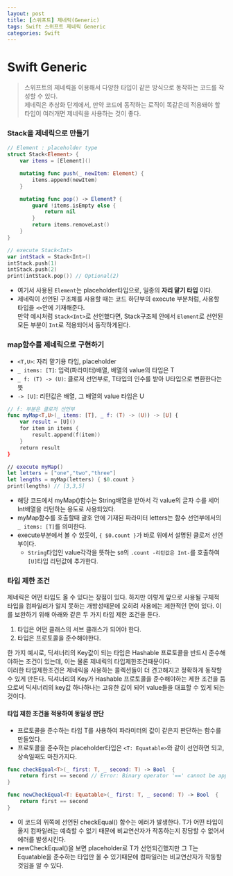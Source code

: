 ```yaml
---
layout: post
title: [스위프트] 제네릭(Generic)
tags: Swift 스위프트 제네릭 Generic
categories: Swift
---
```


# Swift Generic
> 스위프트의 제네릭을 이용해서 다양한 타입이 같은 방식으로 동작하는 코드를 작성할 수 있다. <br/>제네릭은 추상화 단계에서, 만약 코드에 동작하는 로직이 똑같은데 적용돼야 할 타입이 여러개면 제네릭을 사용하는 것이 좋다.

### Stack을 제네릭으로 만들기
```Swift
// Element : placeholder type
struct Stack<Element> {
    var items = [Element]()

    mutating func push(_ newItem: Element) {
        items.append(newItem)
    }

    mutating func pop() -> Element? {
        guard !items.isEmpty else {
            return nil
        }
        return items.removeLast()
    }
}

// execute Stack<Int>
var intStack = Stack<Int>()
intStack.push(1)
intStack.push(2)
print(intStack.pop()) // Optional(2)

```
- 여기서 사용된 `Element`는 placeholder타입으로, 일종의 **자리 맡기 타입** 이다.
- 제네릭이 선언된 구조체를 사용할 때는 코드 하단부의 execute 부분처럼, 사용할 타입을 `<>`안에 기재해준다. <br/>만약 예시처럼 `Stack<Int>`로 선언했다면, Stack구조체 안에서 `Element`로 선언된 모든 부분이 `Int`로 적용되어서 동작하게된다.

### map함수를 제네릭으로 구현하기
- `<T,U>`: 자리 맡기용 타입, placeholder
- `_ items: [T]`: 입력(파라미터)배열, 배열의 value의 타입은 T
- `_ f: (T) -> (U)`: 클로저 선언부로, T타입의 인수를 받아 U타입으로 변환한다는 뜻
- `-> [U]`: 리턴값은 배열, 그 배열의 value 타입은 U

``` Swift
// f: 부분은 클로저 선언부
func myMap<T,U>(_ items: [T], _ f: (T) -> (U)) -> [U] {
    var result = [U]()
    for item in items {
        result.append(f(item))
    }
    return result
}

// execute myMap()
let letters = ["one","two","three"]
let lengths = myMap(letters) { $0.count }
print(lengths) // [3,3,5]
```
- 해당 코드에서 myMap()함수는 String배열을 받아서 각 value의 글자 수를 세어 Int배열을 리턴하는 용도로 사용되었다.
- myMap함수를 호출할때 괄호 안에 기재된 파라미터 letters는 함수 선언부에서의 `_ items: [T]`를 의미한다.
- execute부분에서 볼 수 있듯이, `{ $0.count }`가 바로 위에서 설명된 클로저 선언부이다.
  - `String`타입인 value각각을 뜻하는 `$0`의 `.count -리턴값은 Int-`를 호출하여 `[U]`타입 리턴값에 추가한다.


### 타입 제한 조건
제네릭은 어떤 타입도 올 수 있다는 장점이 있다. 하지만 이렇게 앞으로 사용될 구체적 타입을 컴파일러가 알지 못하는 개방성때문에 오히려 사용에는 제한적인 면이 있다. 이를 보완하기 위해 아래와 같은 두 가지 타입 제한 조건을 둔다.
1. 타입은 어떤 클래스의 서브 클래스가 되어야 한다.
2. 타입은 프로토콜을 준수해야한다.

한 가지 예시로, 딕셔너리의 Key값이 되는 타입은 Hashable 프로토콜을 반드시 준수해야하는 조건이 있는데, 이는 물론 제네릭의 타입제한조건때문이다. <br/>이러한 타입제한조건은 제네릭을 사용하는 콜렉션들이 더 견고해지고 정확하게 동작할 수 있게 만든다. 딕셔너리의 Key가 Hashable 프로토콜을 준수해야하는 제한 조건을 둠으로써 딕셔너리의 key값 하나하나는 고유한 값이 되어 value들을 대표할 수 있게 되는것이다.

#### 타입 제한 조건을 적용하여 동일성 판단
- 프로토콜을 준수하는 타입 T를 사용하여 파라미터의 값이 같은지 판단하는 함수를 만들었다.
- 프로토콜을 준수하는 placeholder타입은 `<T: Equatable>`와 같이 선언하면 되고, 상속일때도 마찬가지다.
```Swift
func checkEqual<T>(_ first: T, _ second: T) -> Bool  {
    return first == second // Error: Binary operator '==' cannot be applied to two 'T' operands
}

func newCheckEqual<T: Equatable>(_ first: T, _ second: T) -> Bool  {
    return first == second
}
```
- 이 코드의 위쪽에 선언된 checkEqual() 함수는 에러가 발생한다. T가 어떤 타입이 올지 컴파일러는 예측할 수 없기 때문에 비교연산자가 작동하는지 장담할 수 없어서 에러를 발생시킨다.
- newCheckEqual()을 보면 placeholder로 T가 선언되긴했지만 그 T는 Equatable을 준수하는 타입만 올 수 있기때문에 컴파일러는 비교연산자가 작동할 것임을 알 수 있다.